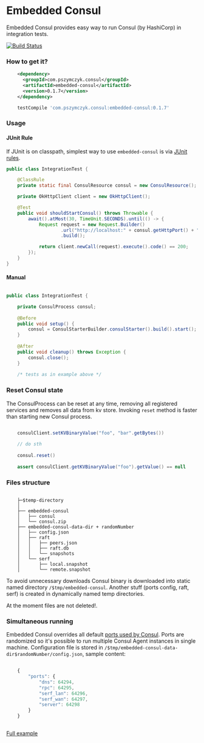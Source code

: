 # Embedded Consul

Embedded Consul provides easy way to run Consul (by HashiCorp) in integration tests.

[![Build Status](https://travis-ci.org/pszymczyk/embedded-consul.svg?branch=master)](https://travis-ci.org/pszymczyk/embedded-consul)

### How to get it?

``` xml
    <dependency>
      <groupId>com.pszymczyk.consul</groupId>
      <artifactId>embedded-consul</artifactId>
      <version>0.1.7</version>
    </dependency>
```

``` groovy
    testCompile 'com.pszymczyk.consul:embedded-consul:0.1.7'
```

### Usage

#### JUnit Rule

If JUnit is on classpath, simplest way to use `embedded-consul` is via
[JUnit rules](https://github.com/junit-team/junit4/wiki/Rules).

``` java
public class IntegrationTest {

    @ClassRule
    private static final ConsulResource consul = new ConsulResource();

    private OkHttpClient client = new OkHttpClient();

    @Test
    public void shouldStartConsul() throws Throwable {
        await().atMost(30, TimeUnit.SECONDS).until(() -> {
            Request request = new Request.Builder()
                    .url("http://localhost:" + consul.getHttpPort() + "/v1/agent/self")
                    .build();

            return client.newCall(request).execute().code() == 200;
        });
    }
}
```

#### Manual
``` java

public class IntegrationTest {

    private ConsulProcess consul;
    
    @Before
    public void setup() {
        consul = ConsulStarterBuilder.consulStarter().build().start();
    }
    
    @After
    public void cleanup() throws Exception {
        consul.close();
    }
    
    /* tests as in example above */
```

### Reset Consul state

The ConsulProcess can be reset at any time, removing all registered services and removes all data from kv store. Invoking `reset` method
is faster than starting new Consul process.

```java

    consulClient.setKVBinaryValue("foo", "bar".getBytes())
    
    // do sth
    
    consul.reset()
    
    assert consulClient.getKVBinaryValue("foo").getValue() == null
```

### Files structure

```
    
    ├─$temp-directory
    │ 
    ├── embedded-consul
    │   ├── consul
    │   └── consul.zip
    ├── embedded-consul-data-dir + randomNumber
    │   ├── config.json   
    │   ├── raft
    │   │   ├── peers.json
    │   │   ├── raft.db
    │   │   └── snapshots
    │   └── serf
    │       ├── local.snapshot
    │       └── remote.snapshot

```

To avoid unnecessary downloads Consul binary is downloaded into static named directory `/$tmp/embedded-consul`. 
Another stuff (ports config, raft, serf) is created in dynamically named temp directories.

At the moment files are not deleted!.
  
### Simultaneous running 

Embedded Consul overrides all default [ports used by Consul](https://www.consul.io/docs/agent/options.html#ports). 
Ports are randomized so it's possible to run multiple Consul Agent instances in single machine. 
Configuration file is stored in `/$tmp/embedded-consul-data-dir$randomNumber/config.json`, sample content:
  
```javascript
    
    {
        "ports": {
            "dns": 64294,
            "rpc": 64295,
            "serf_lan": 64296,
            "serf_wan": 64297,
            "server": 64298
        }
    }
  
```

[Full example](https://github.com/pszymczyk/embedded-consul/blob/master/src/test/groovy/com/pszymczyk/embedded/consul/ConsulStarterTest.groovy#L41) 